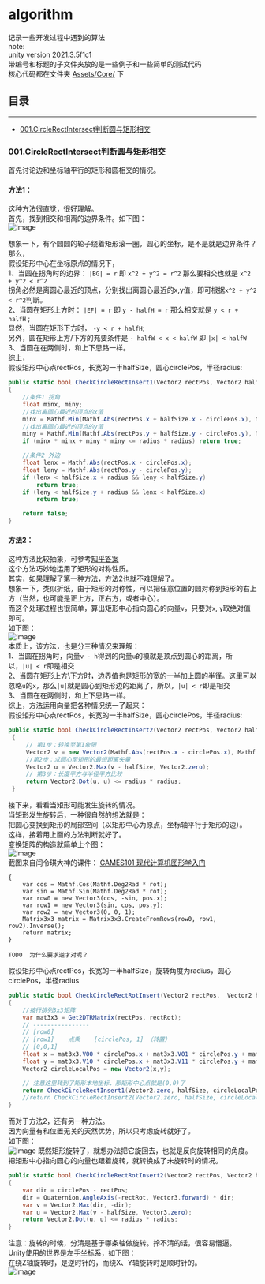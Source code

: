 # algorithm
记录一些开发过程中遇到的算法<br>
note:<br>
unity version 2021.3.5f1c1 <br>
带编号和标题的子文件夹放的是一些例子和一些简单的测试代码<br>
核心代码都在文件夹 [Assets/Core/](/Assets/Core/) 下<br>


## 目录 <br>
****
* [001.CircleRectIntersect判断圆与矩形相交](#001.CircleRectIntersect判断圆与矩形相交)


### 001.CircleRectIntersect判断圆与矩形相交
首先讨论边和坐标轴平行的矩形和圆相交的情况。
#### 方法1：<br>
这种方法很直觉，很好理解。<br>
首先，找到相交和相离的边界条件。如下图：<br>
![image](Assets/001CircleRectIntersect/CircleRectInsert.png) <br>

想象一下，有个圆圆的轮子绕着矩形滚一圈，圆心的坐标，是不是就是边界条件？<br>
那么，<br>
假设矩形中心在坐标原点的情况下，<br>
1、当圆在拐角时的边界： `|BG| = r`  即  `x^2 + y^2 = r^2`  那么要相交也就是   `x^2 + y^2 < r^2` <br>
拐角必然是离圆心最近的顶点，分别找出离圆心最近的x,y值，即可根据`x^2 + y^2 < r^2`判断。 <br>
2、当圆在矩形上方时： `|EF| = r` 即  `y - halfH = r`  那么相交就是 `y < r + halfH` ;  <br>
显然，当圆在矩形下方时， `-y < r + halfH`; <br>
另外，圆在矩形上方/下方的充要条件是 `- halfW < x < halfW` 即  `|x| < halfW` <br>
3、当圆在在两侧时，和上下思路一样。<br>
综上，<br>
假设矩形中心点rectPos，长宽的一半halfSize，圆心circlePos，半径radius: <br>
```CS
public static bool CheckCircleRectInsert1(Vector2 rectPos, Vector2 halfSize, Vector2 circlePos, float radius)
{
    //条件1 拐角
    float minx, miny;
    //找出离圆心最近的顶点的x值
    minx = Mathf.Min(Mathf.Abs(rectPos.x + halfSize.x - circlePos.x), Mathf.Abs(rectPos.x - halfSize.x - circlePos.x));
    //找出离圆心最近的顶点的y值
    miny = Mathf.Min(Mathf.Abs(rectPos.y + halfSize.y - circlePos.y), Mathf.Abs(rectPos.y - halfSize.y - circlePos.y));
    if (minx * minx + miny * miny <= radius * radius) return true;

    //条件2 外边  
    float lenx = Mathf.Abs(rectPos.x - circlePos.x);
    float leny = Mathf.Abs(rectPos.y - circlePos.y);
    if (lenx < halfSize.x + radius && leny < halfSize.y)
        return true;
    if (leny < halfSize.y + radius && lenx < halfSize.x)
        return true;

    return false;
}
```
  
#### 方法2：<br>
这种方法比较抽象，可参考[知乎答案](https://www.zhihu.com/question/24251545) <br>
这个方法巧妙地运用了矩形的对称性质。<br>
其实，如果理解了第一种方法，方法2也就不难理解了。<br>
想象一下，类似折纸，由于矩形的对称性，可以把任意位置的圆对称到矩形的右上方（当然，也可能是正上方，正右方，或者中心）。<br>
而这个处理过程也很简单，算出矩形中心指向圆心的向量`v`，只要对`x`, `y`取绝对值即可。<br>
如下图：<br>
![image](Assets/001CircleRectIntersect/CircleRectInsert2.png) <br>
本质上，该方法，也是分三种情况来理解：<br>
1、当圆在拐角时，向量`v - h`得到的向量`u`的模就是顶点到圆心的距离，所以，`|u| < r`即是相交 <br>
2、当圆在矩形上方\下方时，边界值也是矩形的宽的一半加上圆的半径。这里可以忽略`u`的`x`，那么`|u|`就是圆心到矩形边的距离了，所以，`|u| < r`即是相交 <br>
3、当圆在在两侧时，和上下思路一样。<br>
综上，方法运用向量把各种情况统一了起来：<br>
假设矩形中心点rectPos，长宽的一半halfSize，圆心circlePos，半径radius: <br>
```CS
public static bool CheckCircleRectInsert2(Vector2 rectPos, Vector2 halfSize, Vector2 circlePos, float radius)
 {
     // 第1步：转换至第1象限
     Vector2 v = new Vector2(Mathf.Abs(rectPos.x - circlePos.x), Mathf.Abs(rectPos.y - circlePos.y));
     //第2步：求圆心至矩形的最短距离矢量
     Vector2 u = Vector2.Max(v - halfSize, Vector2.zero);
     // 第3步：长度平方与半径平方比较
     return Vector2.Dot(u, u) <= radius * radius;
 }
```

接下来，看看当矩形可能发生旋转的情况。<br>
当矩形发生旋转后，一种很自然的想法就是：<br>
把圆心变换到矩形的局部空间（以矩形中心为原点，坐标轴平行于矩形的边）。<br>
这样，接着用上面的方法判断就好了。<br>
变换矩阵的构造就简单上个图：<br>
![image](Assets/001CircleRectIntersect/20220917164345.jpg)  <br>
截图来自闫令琪大神的课件：
[GAMES101 现代计算机图形学入门](https://www.bilibili.com/video/BV1X7411F744?p=3&spm_id_from=333.1007.top_right_bar_window_history.content.click&vd_source=9ac312e492d54319bc438327ffb04b0c)  <br>
```public static Matrix3x3 Get2DTRMatrix(Vector2 pos, float rot)
{
    var cos = Mathf.Cos(Mathf.Deg2Rad * rot);
    var sin = Mathf.Sin(Mathf.Deg2Rad * rot);
    var row0 = new Vector3(cos, -sin, pos.x);
    var row1 = new Vector3(sin, cos, pos.y);
    var row2 = new Vector3(0, 0, 1);
    Matrix3x3 matrix = Matrix3x3.CreateFromRows(row0, row1, row2).Inverse();
    return matrix;
}
```
`TODO  为什么要求逆才对呢？`<br>

假设矩形中心点rectPos，长宽的一半halfSize，旋转角度为radius，圆心circlePos，半径radius<br>
```CS
public static bool CheckCircleRectRotInsert(Vector2 rectPos,  Vector2 halfSize, float rectRot, Vector2 circlePos, float radius)
{
    //按行排列3x3矩阵
    var mat3x3 = Get2DTRMatrix(rectPos, rectRot);
    // ----------------
    // [row0]            
    // [row1]    点乘    [circlePos, 1] （转置）
    // [0,0,1]
    float x = mat3x3.V00 * circlePos.x + mat3x3.V01 * circlePos.y + mat3x3.V02;
    float y = mat3x3.V10 * circlePos.x + mat3x3.V11 * circlePos.y + mat3x3.V12;
    Vector2 circleLocalPos = new Vector2(x,y);

    // 注意这里转到了矩形本地坐标，那矩形中心点就是(0,0)了
    return CheckCircleRectInsert1(Vector2.zero, halfSize, circleLocalPos, radius);
    //return CheckCircleRectInsert2(Vector2.zero, halfSize, circleLocalPos, radius);
}
```
而对于方法2，还有另一种方法。<br>
因为向量有和位置无关的天然优势，所以只考虑旋转就好了。<br>
如下图：<br>
![image](Assets/001CircleRectIntersect/CircleRectInsertRot.png)
既然矩形旋转了，就想办法把它旋回去，也就是反向旋转相同的角度。把矩形中心指向圆心的向量也跟着旋转，就转换成了未旋转时的情况。<br>
```CS
public static bool CheckCircleRectRotInsert2(Vector2 rectPos, Vector2 halfSize, float rectRot, Vector2 circlePos, float radius)
{
    var dir = circlePos - rectPos;
    dir = Quaternion.AngleAxis(-rectRot, Vector3.forward) * dir;
    var v = Vector2.Max(dir, -dir);
    var u = Vector2.Max(v - halfSize, Vector3.zero);
    return Vector2.Dot(u, u) <= radius * radius;
}
```
注意：旋转的时候，分清是基于哪条轴做旋转。拎不清的话，很容易懵逼。<br>
Unity使用的世界是左手坐标系，如下图：<br>
在绕Z轴旋转时，是逆时针的，而绕X、Y轴旋转时是顺时针的。<br>
![image](Assets/001CircleRectIntersect/left-half_coordinate_system.png)
